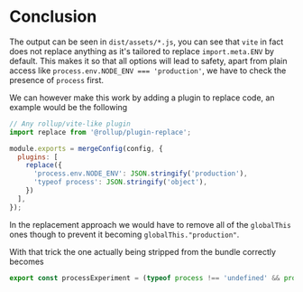 # Conclusion

The output can be seen in `dist/assets/*.js`, you can see that `vite` in fact does
not replace anything as it's tailored to replace `import.meta.ENV` by default.
This makes it so that all options will lead to safety, apart from plain
access like `process.env.NODE_ENV === 'production'`, we have to check
the presence of `process` first.

We can however make this work by adding a plugin to replace code, an example
would be the following

```js
// Any rollup/vite-like plugin
import replace from '@rollup/plugin-replace';

module.exports = mergeConfig(config, {
  plugins: [
    replace({
      'process.env.NODE_ENV': JSON.stringify('production'),
      'typeof process': JSON.stringify('object'),
    })
  ],
});
```

In the replacement approach we would have to remove all of the `globalThis` ones though to prevent
it becoming `globalThis."production"`.

With that trick the one actually being stripped from the bundle correctly becomes

```js
export const processExperiment = (typeof process !== 'undefined' && process.env.NODE_ENV === 'production') ? 'works' : 'does not work';
```
